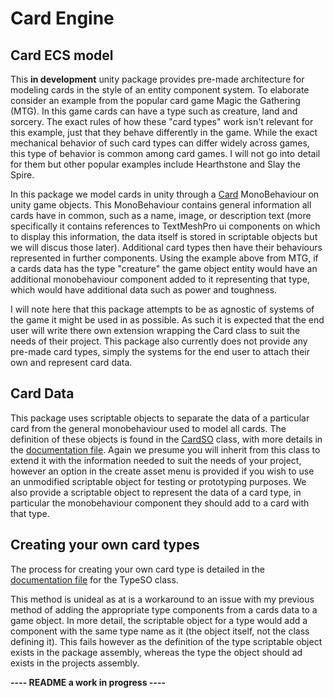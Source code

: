 # Card Engine
## Card ECS model
This **in development** unity package provides pre-made architecture for modeling cards in the style of an entity component system. To elaborate consider an example from the popular card game Magic the Gathering (MTG). In this game cards can have a type such as creature, land and sorcery. The exact rules of how these "card types" work isn't relevant for this example, just that they behave differently in the game. While the exact mechanical behavior of such card types can differ widely across games, this type of behavior is common among card games. I will not go into detail for them but other popular examples include Hearthstone and Slay the Spire.  

In this package we model cards in unity through a [Card](https://github.com/cmwedin/CardEngine/blob/main/Runtime/Cards/Card.cs) MonoBehaviour on unity game objects. This MonoBehaviour contains general information all cards have in common, such as a name, image, or description text (more specifically it contains references to TextMeshPro ui components on which to display this information, the data itself is stored in scriptable objects but we will discus those later). Additional card types then have their behaviours represented in further components. Using the example above from MTG, if a cards data has the type "creature" the game object entity would have an additional monobehaviour component added to it representing that type, which would have additional data such as power and toughness.       

I will note here that this package attempts to be as agnostic of systems of the game it might be used in as possible. As such it is expected that the end user will write there own extension wrapping the Card class to suit the needs of their project. This package also currently does not provide any pre-made card types, simply the systems for the end user to attach their own and represent card data.
## Card Data
This package uses scriptable objects to separate the data of a particular card from the general monobehaviour used to model all cards. The definition of these objects is found in the [CardSO](https://github.com/cmwedin/CardEngine/blob/main/Runtime/SOClasses/CardSO.cs) class, with more details in the [documentation file](https://github.com/cmwedin/CardEngine/blob/main/Documentation%7E/ScriptableObjects/CardSO.md). Again we presume you will inherit from this class to extend it with the information needed to suit the needs of your project, however an option in the create asset menu is provided if you wish to use an unmodified scriptable object for testing or prototyping purposes. We also provide a scriptable object to represent the data of a card type, in particular the monobehaviour component they should add to a card with that type.
## Creating your own card types
The process for creating your own card type is detailed in the [documentation file](https://github.com/cmwedin/CardEngine/blob/main/Documentation%7E/ScriptableObjects/TypeSO.md) for the TypeSO class. 

This method is unideal as at is a workaround to an issue with my previous method of adding the appropriate type components from a cards data to a game object. In more detail, the scriptable object for a type would add a component with the same type name as it (the object itself, not the class defining it). This fails however as the definition of the type scriptable object exists in the package assembly, whereas the type the object should ad exists in the projects assembly.    

**---- README a work in progress ----**
